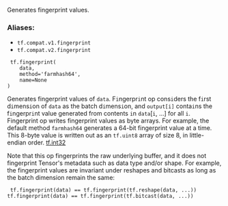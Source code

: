 Generates fingerprint values.
### Aliases:
- `tf.compat.v1.fingerprint`
- `tf.compat.v2.fingerprint`

```
 tf.fingerprint(
    data,
    method='farmhash64',
    name=None
)
```
Generates fingerprint values of `data`.
F`i`ngerpr`i`nt op cons`i`ders the f`i`rst d`i`mens`i`on of `data` as the batch d`i`mens`i`on, and `output[i]` conta`i`ns the f`i`ngerpr`i`nt value generated from contents `i`n `data`[`i`, ...] for all `i`.
Fingerprint op writes fingerprint values as byte arrays. For example, the default method `farmhash64` generates a 64-bit fingerprint value at a time. This 8-byte value is written out as an `tf.uint8` array of size 8, in little-endian order.
[tf.int32](https://tensorflow.google.cn/api_docs/python/tf#int32)

Note that this op fingerprints the raw underlying buffer, and it does not fingerprint Tensor's metadata such as data type and/or shape. For example, the fingerprint values are invariant under reshapes and bitcasts as long as the batch dimension remain the same:

```
 tf.fingerprint(data) == tf.fingerprint(tf.reshape(data, ...))
tf.fingerprint(data) == tf.fingerprint(tf.bitcast(data, ...))
```
